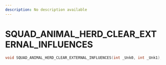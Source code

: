```yaml
---
description: No description available 
---
```


# SQUAD_ANIMAL_HERD_CLEAR_EXTERNAL_INFLUENCES

```cpp
void SQUAD_ANIMAL_HERD_CLEAR_EXTERNAL_INFLUENCES(int _Unk0, int _Unk1);
```